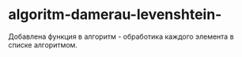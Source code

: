 # algoritm-damerau-levenshtein-
Добавлена функция в алгоритм - обработика каждого элемента в списке алгоритмом.

